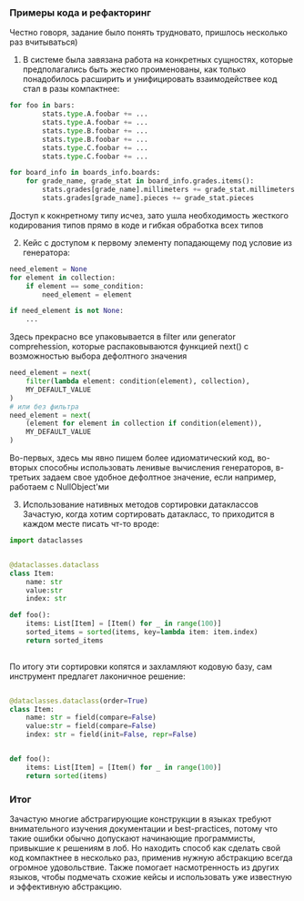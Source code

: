 ### Примеры кода и рефакторинг
Честно говоря, задание было понять трудновато, пришлось несколько раз вчитываться)

1. В системе была завязана работа на конкретных сущностях, которые предполагались быть жестко проименованы,
как только понадобилось расширить и унифицировать взаимодействее код стал в разы компактнее:
```python
for foo in bars:
        stats.type.A.foobar += ...
        stats.type.A.foobar += ...
        stats.type.B.foobar += ...
        stats.type.B.foobar += ...
        stats.type.C.foobar += ...
        stats.type.C.foobar += ...

```
```python
for board_info in boards_info.boards:
    for grade_name, grade_stat in board_info.grades.items():
        stats.grades[grade_name].millimeters += grade_stat.millimeters
        stats.grades[grade_name].pieces += grade_stat.pieces
```
Доступ к кокнретному типу исчез, зато ушла необходимость жесткого кодирования типов прямо в коде и гибкая обработка всех типов

2. Кейс с доступом к первому элементу попадающему под условие из генератора:
```python
need_element = None
for element in collection:
    if element == some_condition:
        need_element = element

if need_element is not None:
    ...
```
Здесь прекрасно все упаковывается в filter или generator comprehession, которые распаковываются функцией next() с возможностью
выбора дефолтного значения

```python
need_element = next(
    filter(lambda element: condition(element), collection),
    MY_DEFAULT_VALUE
)
# или без фильтра
need_element = next(
    (element for element in collection if condition(element)),
    MY_DEFAULT_VALUE
)
```

Во-первых, здесь мы явно пишем более идиоматический код, во-вторых способны использовать ленивые вычисления генераторов,
в-третьих задаем свое удобное дефолтное значение, если например, работаем с NullObject'ми

3. Использование нативных методов сортировки датаклассов
Зачастую, когда хотим сортировать датакласс, то приходится в каждом месте писать чт-то вроде:

```python
import dataclasses


@dataclasses.dataclass
class Item:
    name: str
    value:str
    index: str

def foo():
    items: List[Item] = [Item() for _ in range(100)]
    sorted_items = sorted(items, key=lambda item: item.index)
    return sorted_items
    
```
По итогу эти сортировки копятся и захламляют кодовую базу, сам инструмент предлагет лаконичное решение:

```python

@dataclasses.dataclass(order=True)
class Item:
    name: str = field(compare=False)
    value:str = field(compare=False)
    index: str = field(init=False, repr=False)


def foo():
    items: List[Item] = [Item() for _ in range(100)]
    return sorted(items)
```

### Итог

Зачастую многие абстрагирующие конструкции в языках требуют внимательного изучения документации и best-practices, потому что
такие ошибки обычно допускают начинающие программисты, привыкшие к решениям в лоб.
Но находить способ как сделать свой код компактнее в несколько раз,
применив нужную абстракцию всегда огромное удовольствие. Также помогает насмотренность из других языков, чтобы подмечать
схожие кейсы и использовать уже известную и эффективную абстракцию.